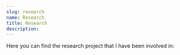 ```yaml
---
slug: research
name: Research
title: Research
description:
---
```


Here you can find the research project that I have been involved in:
